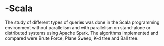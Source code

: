 # -Scala
The study of different types of queries was done in the Scala programming environment without parallelism and with parallelism on stand-alone or distributed systems using Apache Spark. The algorithms implemented and compared were Brute Force, Plane Sweep, K-d tree and Ball tree.
